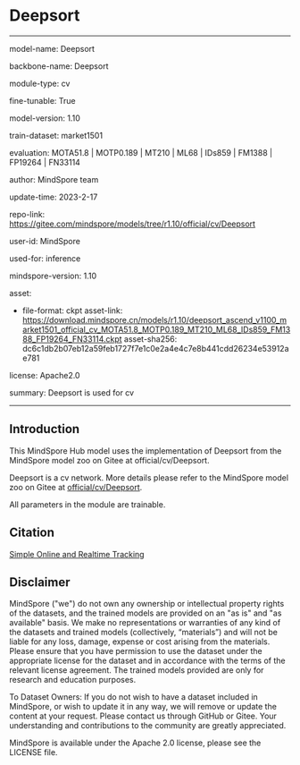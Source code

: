 # Deepsort

---

model-name: Deepsort

backbone-name: Deepsort

module-type: cv

fine-tunable: True

model-version: 1.10

train-dataset: market1501

evaluation: MOTA51.8 | MOTP0.189 | MT210 | ML68 | IDs859 | FM1388 | FP19264 | FN33114

author: MindSpore team

update-time: 2023-2-17

repo-link: <https://gitee.com/mindspore/models/tree/r1.10/official/cv/Deepsort>

user-id: MindSpore

used-for: inference

mindspore-version: 1.10

asset:

-
    file-format: ckpt
    asset-link: <https://download.mindspore.cn/models/r1.10/deepsort_ascend_v1100_market1501_official_cv_MOTA51.8_MOTP0.189_MT210_ML68_IDs859_FM1388_FP19264_FN33114.ckpt>
    asset-sha256: dc6c1db2b07eb12a59feb1727f7e1c0e2a4e4c7e8b441cdd26234e53912ae781

license: Apache2.0

summary: Deepsort is used for cv

---

## Introduction

This MindSpore Hub model uses the implementation of Deepsort from the MindSpore model zoo on Gitee at official/cv/Deepsort.

Deepsort is a cv network. More details please refer to the MindSpore model zoo on Gitee at [official/cv/Deepsort](https://gitee.com/mindspore/models/blob/r1.10/official/cv/Deepsort/README_CN.md).

All parameters in the module are trainable.

## Citation

[Simple Online and Realtime Tracking](https://arxiv.org/pdf/1602.00763.pdf)

## Disclaimer

MindSpore ("we") do not own any ownership or intellectual property rights of the datasets, and the trained models are provided on an "as is" and "as available" basis. We make no representations or warranties of any kind of the datasets and trained models (collectively, “materials”) and will not be liable for any loss, damage, expense or cost arising from the materials. Please ensure that you have permission to use the dataset under the appropriate license for the dataset and in accordance with the terms of the relevant license agreement. The trained models provided are only for research and education purposes.

To Dataset Owners: If you do not wish to have a dataset included in MindSpore, or wish to update it in any way, we will remove or update the content at your request. Please contact us through GitHub or Gitee. Your understanding and contributions to the community are greatly appreciated.

MindSpore is available under the Apache 2.0 license, please see the LICENSE file.
